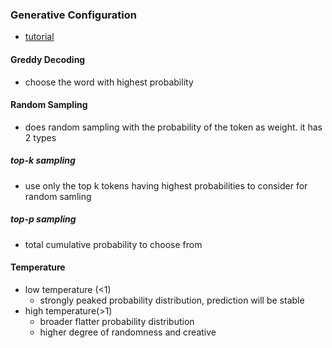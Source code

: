 
### Generative Configuration
- [tutorial](https://www.coursera.org/learn/generative-ai-with-llms/lecture/18SPI/generative-configuration)
#### Greddy Decoding
- choose the word with highest probability

#### Random Sampling
- does random sampling with the probability of the token as weight. it has 2 types
##### top-k sampling
- use only the top k tokens having highest probabilities to consider for random samling
##### top-p sampling
- total cumulative probability to choose from


#### Temperature
- low temperature (<1)
	- strongly peaked probability distribution, prediction will be stable
- high temperature(>1)
	- broader flatter probability distribution
	- higher degree of randomness and creative

